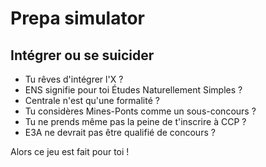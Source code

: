 # Prepa simulator

## Intégrer ou se suicider

+ Tu rêves d'intégrer l'X ?
+ ENS signifie pour toi Études Naturellement Simples ?
+ Centrale n'est qu'une formalité ?
+ Tu considères Mines-Ponts comme un sous-concours ?
+ Tu ne prends même pas la peine de t'inscrire à CCP ?
+ E3A ne devrait pas être qualifié de concours ?

Alors ce jeu est fait pour toi !
